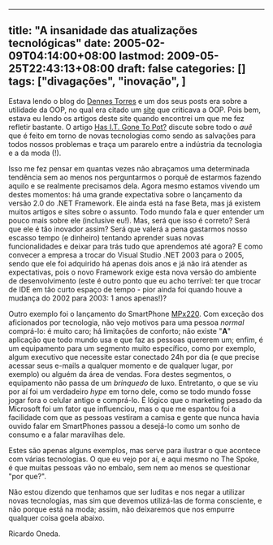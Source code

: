 
---
title: "A insanidade das atualizações tecnológicas"
date: 2005-02-09T04:14:00+08:00
lastmod: 2009-05-25T22:43:13+08:00
draft: false
categories: []
tags: ["divagações", "inovação", ]
---


Estava lendo o blog do [Dennes Torres](http://thespoke.net/MyBlog/Dennes/MyBlog.aspx "Blog do Dennes Torres") e um dos seus posts era sobre a utilidade da OOP, no qual era citado um [site](http://www.geocities.com/tablizer/oopbad.htm "Object Oriented Programming Oversold!") que criticava a OOP. Pois bem, estava eu lendo os artigos deste site quando encontrei um que me fez refletir bastante. O artigo [Has I.T. Gone To Pot?](http://www.geocities.com/tablizer/itpot.htm) discute sobre todo o *auê* que é feito em torno de novas tecnologias como sendo as salvações para todos nossos problemas e traça um pararelo entre a indústria da tecnologia e a da moda (!).  

Isso me fez pensar em quantas vezes não abraçamos uma determinada tendência sem ao menos nos perguntarmos o porquê de estarmos fazendo aquilo e se realmente precisamos dela. Agora mesmo estamos vivendo um destes momentos: há uma grande expectativa sobre o lançamento da versão 2.0 do .NET Framework. Ele ainda está na fase Beta, mas já existem muitos artigos e sites sobre o assunto. Todo mundo fala e quer entender um pouco mais sobre ele (inclusive eu!). Mas, será que isso é correto? Será que ele é tão inovador assim? Será que valerá a pena gastarmos nosso escasso tempo (e dinheiro) tentando aprender suas novas funcionalidades e deixar para trás tudo que aprendemos até agora? E como convecer a empresa a trocar do Visual Studio .NET 2003 para o 2005, sendo que ele foi adquirido há apenas dois anos e já não irá atender as expectativas, pois o novo Framework exige esta nova versão do ambiente de desenvolvimento (este é outro ponto que eu acho terrível: ter que trocar de IDE em tão curto espaço de tempo - pior ainda foi quando houve a mudança do 2002 para 2003: 1 anos apenas!)?   

Outro exemplo foi o lançamento do SmartPhone [MPx220](http://www.motorola.com/mdirect/hellomoto/experience/mpx220/html/homepage.shtm "Motorola MPx220"). Com exceção dos aficionados por tecnologia, não vejo motivos para uma pessoa *normal* comprá-lo: é muito caro; há limitações de conforto; não existe "**A**" aplicação que todo mundo usa e que faz as pessoas quererem um; enfim, é um equipamento para um segmento muito específico, como por exemplo, algum executivo que necessite estar conectado 24h por dia (e que precise acessar seus e-mails a qualquer momento e de qualquer lugar, por exemplo) ou alguém da área de vendas. Fora destes segmentos, o equipamento não passa de um *brinquedo* de luxo. Entretanto, o que se viu por aí foi um verdadeiro *hype* em torno dele, como se todo mundo fosse jogar fora o celular antigo e comprá-lo. É lógico que o marketing pesado da Microsoft foi um fator que influenciou, mas o que me espantou foi a facilidade com que as pessoas vestiram a camisa e gente que nunca havia ouvido falar em SmartPhones passou a desejá-lo como um sonho de consumo e a falar maravilhas dele.  

Estes são apenas alguns exemplos, mas serve para ilustrar o que acontece com várias tecnologias. O que eu vejo por aí, e aqui mesmo no The Spoke, é que muitas pessoas vão no embalo, sem nem ao menos se questionar "por que?".   

Não estou dizendo que tenhamos que ser luditas e nos negar a utilizar novas tecnologias, mas sim que devemos utilizá-las de forma consciente, e não porque está na moda; assim, não deixaremos que nos empurre qualquer coisa goela abaixo.  

Ricardo Oneda.

